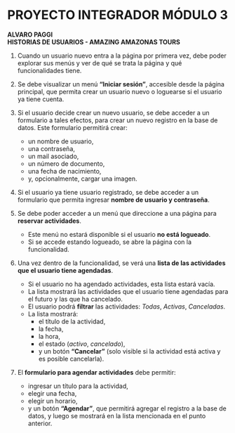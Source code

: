 # PROYECTO INTEGRADOR MÓDULO 3

**ALVARO PAGGI**  
**HISTORIAS DE USUARIOS - AMAZING AMAZONAS TOURS**

1. Cuando un usuario nuevo entra a la página por primera vez, debe poder explorar sus menús y ver de qué se trata la página y qué funcionalidades tiene.

2. Se debe visualizar un menú **“Iniciar sesión”**, accesible desde la página principal, que permita crear un usuario nuevo o loguearse si el usuario ya tiene cuenta.

3. Si el usuario decide crear un nuevo usuario, se debe acceder a un formulario a tales efectos, para crear un nuevo registro en la base de datos. Este formulario permitirá crear:

   - un nombre de usuario,
   - una contraseña,
   - un mail asociado,
   - un número de documento,
   - una fecha de nacimiento,
   - y, opcionalmente, cargar una imagen.

4. Si el usuario ya tiene usuario registrado, se debe acceder a un formulario que permita ingresar **nombre de usuario y contraseña**.

5. Se debe poder acceder a un menú que direccione a una página para **reservar actividades**.

   - Este menú no estará disponible si el usuario **no está logueado**.
   - Si se accede estando logueado, se abre la página con la funcionalidad.

6. Una vez dentro de la funcionalidad, se verá una **lista de las actividades que el usuario tiene agendadas**.

   - Si el usuario no ha agendado actividades, esta lista estará vacía.
   - La lista mostrará las actividades que el usuario tiene agendadas para el futuro y las que ha cancelado.
   - El usuario podrá **filtrar** las actividades: _Todas_, _Activas_, _Canceladas_.
   - La lista mostrará:
     - el título de la actividad,
     - la fecha,
     - la hora,
     - el estado (_activo_, _cancelado_),
     - y un botón **“Cancelar”** (solo visible si la actividad está activa y es posible cancelarla).

7. El **formulario para agendar actividades** debe permitir:
   - ingresar un título para la actividad,
   - elegir una fecha,
   - elegir un horario,
   - y un botón **“Agendar”**, que permitirá agregar el registro a la base de datos, y luego se mostrará en la lista mencionada en el punto anterior.
